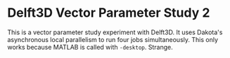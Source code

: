 # Delft3D Vector Parameter Study 2

This is a vector parameter study experiment with Delft3D.
It uses Dakota's asynchronous local parallelism
to run four jobs simultaneously.
This only works because MATLAB is called with `-desktop`.
Strange.

